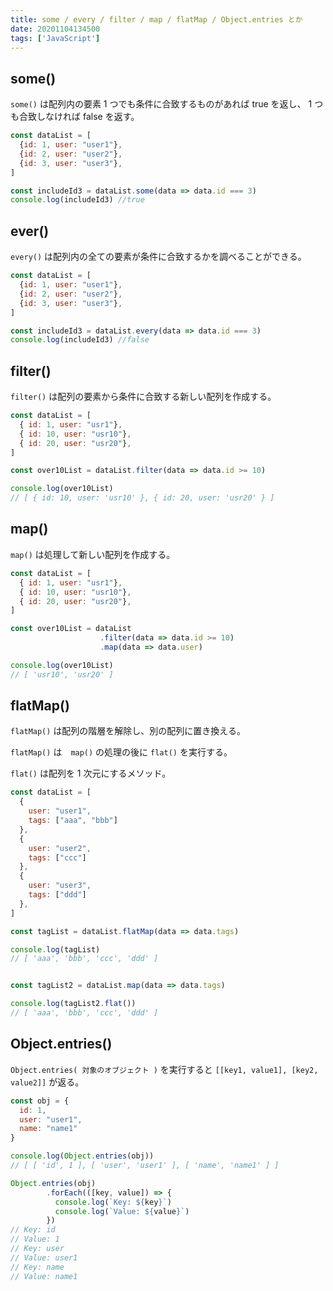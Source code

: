 ```yaml
---
title: some / every / filter / map / flatMap / Object.entries とか
date: 20201104134500
tags: ['JavaScript']
---
```


## some()
`some()` は配列内の要素 1 つでも条件に合致するものがあれば true を返し、 1 つも合致しなければ false を返す。

```javascript
const dataList = [
  {id: 1, user: "user1"},
  {id: 2, user: "user2"},
  {id: 3, user: "user3"},
]

const includeId3 = dataList.some(data => data.id === 3)
console.log(includeId3) //true
```

## ever()
`every()` は配列内の全ての要素が条件に合致するかを調べることができる。
```javascript
const dataList = [
  {id: 1, user: "user1"},
  {id: 2, user: "user2"},
  {id: 3, user: "user3"},
]

const includeId3 = dataList.every(data => data.id === 3)
console.log(includeId3) //false
```

## filter()
`filter()` は配列の要素から条件に合致する新しい配列を作成する。

```javascript
const dataList = [
  { id: 1, user: "usr1"},
  { id: 10, user: "usr10"},
  { id: 20, user: "usr20"},
]

const over10List = dataList.filter(data => data.id >= 10)

console.log(over10List)
// [ { id: 10, user: 'usr10' }, { id: 20, user: 'usr20' } ]
```

## map()
`map()` は処理して新しい配列を作成する。

```javascript
const dataList = [
  { id: 1, user: "usr1"},
  { id: 10, user: "usr10"},
  { id: 20, user: "usr20"},
]

const over10List = dataList
                    .filter(data => data.id >= 10)
                    .map(data => data.user)

console.log(over10List)
// [ 'usr10', 'usr20' ]
```

## flatMap()
`flatMap()` は配列の階層を解除し、別の配列に置き換える。

`flatMap()` は　`map()` の処理の後に `flat()` を実行する。

`flat()` は配列を 1 次元にするメソッド。

```javascript
const dataList = [
  {
    user: "user1",
    tags: ["aaa", "bbb"]
  },
  {
    user: "user2",
    tags: ["ccc"]
  },
  {
    user: "user3",
    tags: ["ddd"]
  },
]

const tagList = dataList.flatMap(data => data.tags)

console.log(tagList)
// [ 'aaa', 'bbb', 'ccc', 'ddd' ]


const tagList2 = dataList.map(data => data.tags)

console.log(tagList2.flat())
// [ 'aaa', 'bbb', 'ccc', 'ddd' ]
```

## Object.entries()
`Object.entries( 対象のオブジェクト )` を実行すると `[[key1, value1], [key2, value2]]` が返る。

```javascript
const obj = {
  id: 1,
  user: "user1",
  name: "name1"
}

console.log(Object.entries(obj))
// [ [ 'id', 1 ], [ 'user', 'user1' ], [ 'name', 'name1' ] ]

Object.entries(obj)
        .forEach(([key, value]) => {
          console.log(`Key: ${key}`)
          console.log(`Value: ${value}`)
        })
// Key: id
// Value: 1
// Key: user
// Value: user1
// Key: name
// Value: name1
```
